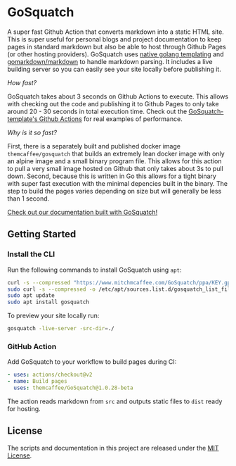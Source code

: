 # GoSquatch

A super fast Github Action that converts markdown into a static HTML site. This is super useful for personal blogs and project documentation
to keep pages in standard markdown but also be able to host through Github Pages (or other hosting providers). GoSquatch uses [native golang templating](https://pkg.go.dev/text/template) and [gomarkdown/markdown](https://github.com/gomarkdown/markdown) to handle markdown parsing. It includes a live building
server so you can easily see your site locally before publishing it.

_How fast?_ 

GoSquatch takes about 3 seconds on Github Actions to execute. This allows with checking out the code and publishing it to Github Pages to only take around 20 - 30 seconds in total execution time. Check out the [GoSquatch-template's Github Actions](https://github.com/themcaffee/GoSquatch-template/actions) for real examples of performance. 


_Why is it so fast?_ 

First, there is a separately built and published docker image `themcaffee/gosquatch` that builds an extremely lean docker
image with only an alpine image and a small binary program file. This allows for this action to pull a very small image hosted on Github that only takes 
about 3s to pull down. Second, because this is written in Go this allows for a tight binary with super fast execution with the minimal depencies built in 
the binary. The step to build the pages varies depending on size but will generally be less than 1 second. 

[Check out our documentation built with GoSquatch!](https://themcaffee.github.io/GoSquatch/)


## Getting Started

### Install the CLI

Run the following commands to install GoSquatch using `apt`:

```bash
curl -s --compressed "https://www.mitchmcaffee.com/GoSquatch/ppa/KEY.gpg" | gpg --dearmor | sudo tee /etc/apt/trusted.gpg.d/gosquatch.gpg > /dev/null
sudo curl -s --compressed -o /etc/apt/sources.list.d/gosquatch_list_file.list "https://www.mitchmcaffee.com/GoSquatch/ppa/gosquatch_list_file.list"
sudo apt update
sudo apt install gosquatch
```

To preview your site locally run:

```bash
gosquatch -live-server -src-dir=./
```

### GitHub Action

Add GoSquatch to your workflow to build pages during CI:

```yaml
- uses: actions/checkout@v2
- name: Build pages
  uses: themcaffee/GoSquatch@1.0.28-beta
```

The action reads markdown from `src` and outputs static files to `dist` ready for hosting.


## License

The scripts and documentation in this project are released under the [MIT License](https://github.com/themcaffee/GoSquatch/blob/main/LICENSE).
